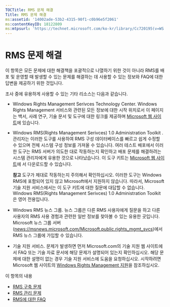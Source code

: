 ```yaml
---
TOCTitle: RMS 문제 해결
Title: RMS 문제 해결
ms:assetid: '14002ade-53b2-4315-90f1-c0b96e5f2061'
ms:contentKeyID: 18122809
ms:mtpsurl: 'https://technet.microsoft.com/ko-kr/library/Cc720195(v=WS.10)'
---
```


RMS 문제 해결
=============

이 항목은 모든 문제에 대한 해결책을 포괄적으로 나열하기 위한 것이 아니라 RMS를 배포 및 운영할 때 발생할 수 있는 문제를 해결하는 데 사용할 수 있는 정보와 FAQ에 대한 답변을 제공하기 위한 것입니다.

조사 중에 유용하게 사용할 수 있는 기타 리소스는 다음과 같습니다.

-   Windows Rights Management Serivces Technology Center. Windows Rights Management 서비스와 관련된 모든 정보에 대한 시작 위치로서 이 페이지는 백서, 사례 연구, 기술 문서 및 도구에 대한 링크를 제공하며 [Microsoft 웹 사이트](http://go.microsoft.com/fwlink/?linkid=26724)에 있습니다.
-   Windows RMS(Rights Management Serivces) 1.0 Administration Toolkit . 관리자는 이러한 도구를 사용하여 RMS 구성 데이터베이스를 빠르고 쉽게 수정할 수 있으며 전체 시스템 구성 정보를 가져올 수 있습니다. 여러 테스트 배포에서 이러한 도구는 RMS 서버가 의도한 대로 작동하는지 확인하고 배포 문제를 해결하려는 시스템 관리자에게 유용한 것으로 나타났습니다. 이 도구 키트는 [Microsoft 웹 사이트](http://go.microsoft.com/fwlink/?linkid=33841)에 서 다운로드할 수 있습니다.  

    **참고** 도구가 제대로 작동하는지 주의해서 확인하십시오. 이러한 도구는 Windows RMS에 포함되어 있지 않고 Microsoft에서 지원하지 않습니다. 따라서, Microsoft 기술 지원 서비스에서는 이 도구 키트에 대한 질문에 대답할 수 없습니다. Windows RMS(Rights Management Serivces) 1.0 Administration Toolkit은 영어 전용입니다.
-   Windows RMS 뉴스 그룹. 뉴스 그룹은 다른 RMS 사용자에게 질문을 하고 다른 사용자의 RMS 사용 경험과 관련한 일반 정보를 찾아볼 수 있는 유용한 곳입니다. Microsoft 뉴스 그룹 서버([news://msnews.microsoft.com/Microsoft.public.rights\_mgmt\_svcs]())에서 RMS 뉴스 그룹에 가입할 수 있습니다.
-   기술 지원 서비스. 문제가 발생하면 먼저 Microsoft.com의 기술 지원 웹 사이트에서 FAQ 또는 기술 자료 문서에 해당 문제가 설명되어 있는지 확인하십시오. 해당 문제에 대한 설명이 없는 경우 기술 지원 서비스에 도움을 요청하십시오. 시작하려면 Microsoft 웹 사이트의 [Windows Rights Management 지원](http://go.microsoft.com/fwlink/?linkid=33883)을 참조하십시오.

이 항목의 내용

-   [RMS 구축 문제](https://technet.microsoft.com/b0e6ef48-ab38-4426-be5b-811cf64c45c0)
-   [RMS 관리 문제](https://technet.microsoft.com/97013c08-d3fa-4ea0-8914-995b6c97f900)
-   [RMS에 대한 FAQ](https://technet.microsoft.com/0f14390c-8de5-4829-95af-87f48d13869c)
